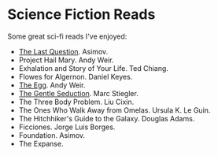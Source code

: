 #  Science Fiction Reads
Some great sci-fi reads I've enjoyed:
- [The Last Question](https://www.physics.princeton.edu/ph115/LQ.pdf). Asimov.
- Project Hail Mary. Andy Weir.
- Exhalation and Story of Your Life. Ted Chiang.
- Flowes for Algernon. Daniel Keyes.
- [The Egg](http://www.galactanet.com/oneoff/theegg_mod.html). Andy Weir.
- [The Gentle Seduction](http://www.skyhunter.com/marcs/GentleSeduction.html). Marc Stiegler.
- The Three Body Problem. Liu Cixin.
- The Ones Who Walk Away from Omelas. Ursula K. Le Guin.
- The Hitchhiker's Guide to the Galaxy. Douglas Adams.
- Ficciones. Jorge Luis Borges.
- Foundation. Asimov.
- The Expanse.